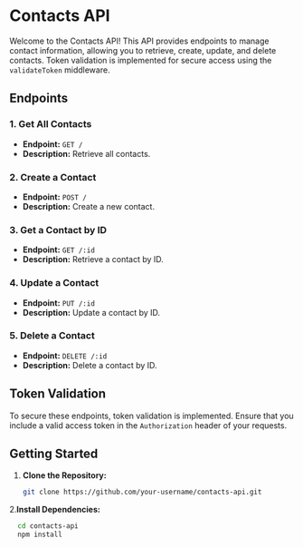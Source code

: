 # Contacts API

Welcome to the Contacts API! This API provides endpoints to manage contact information, allowing you to retrieve, create, update, and delete contacts. Token validation is implemented for secure access using the `validateToken` middleware.

## Endpoints

### 1. Get All Contacts
   - **Endpoint:** `GET /`
   - **Description:** Retrieve all contacts.

### 2. Create a Contact
   - **Endpoint:** `POST /`
   - **Description:** Create a new contact.

### 3. Get a Contact by ID
   - **Endpoint:** `GET /:id`
   - **Description:** Retrieve a contact by ID.

### 4. Update a Contact
   - **Endpoint:** `PUT /:id`
   - **Description:** Update a contact by ID.

### 5. Delete a Contact
   - **Endpoint:** `DELETE /:id`
   - **Description:** Delete a contact by ID.

## Token Validation

To secure these endpoints, token validation is implemented. Ensure that you include a valid access token in the `Authorization` header of your requests.

## Getting Started

1. **Clone the Repository:**
   ```bash
   git clone https://github.com/your-username/contacts-api.git

2.**Install Dependencies:**

  ```bash
    cd contacts-api
    npm install

